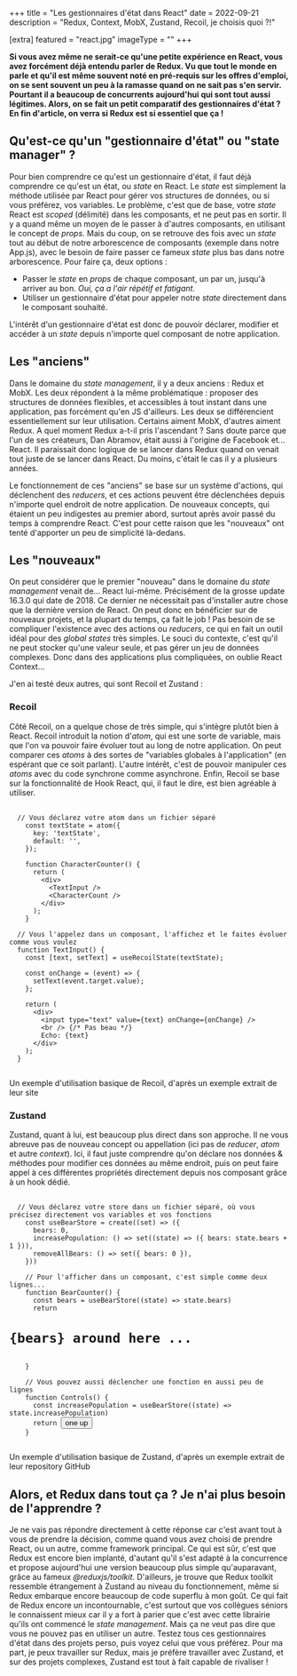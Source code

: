 +++
title = "Les gestionnaires d'état dans React"
date = 2022-09-21
description = "Redux, Context, MobX, Zustand, Recoil, je choisis quoi ?!"

[extra]
featured = "react.jpg"
imageType = ""
+++

**Si vous avez même ne serait-ce qu'une petite expérience en React, vous avez forcément déjà entendu parler de Redux. Vu que tout le monde en parle et qu'il est même souvent noté en pré-requis sur les offres d'emploi, on se sent souvent un peu à la ramasse quand on ne sait pas s'en servir. Pourtant il a beaucoup de concurrents aujourd'hui qui sont tout aussi légitimes. Alors, on se fait un petit comparatif des gestionnaires d'état ? En fin d'article, on verra si Redux est si essentiel que ça !**

## Qu'est-ce qu'un "gestionnaire d'état" ou "state manager" ?

Pour bien comprendre ce qu'est un gestionnaire d'état, il faut déjà comprendre ce qu'est un état, ou _state_ en React. Le _state_ est simplement la méthode utilisée par React pour gérer vos structures de données, ou si vous préférez, vos variables. Le problème, c'est que de base, votre _state_ React est _scoped_ (délimité) dans les composants, et ne peut pas en sortir. Il y a quand même un moyen de le passer à d'autres composants, en utilisant le concept de _props_. Mais du coup, on se retrouve des fois avec un _state_ tout au début de notre arborescence de composants (exemple dans notre App.js), avec le besoin de faire passer ce fameux _state_ plus bas dans notre arborescence. Pour faire ça, deux options :

- Passer le _state_ en _props_ de chaque composant, un par un, jusqu'à arriver au bon. _Oui, ça a l'air répétif et fatigant._
- Utiliser un gestionnaire d'état pour appeler notre _state_ directement dans le composant souhaité.

L'intérêt d'un gestionnaire d'état est donc de pouvoir déclarer, modifier et accéder à un _state_ depuis n'importe quel composant de notre application.

## Les "anciens"

Dans le domaine du _state management_, il y a deux anciens : Redux et MobX. Les deux répondent à la même problématique : proposer des structures de données flexibles, et accessibles à tout instant dans une application, pas forcément qu'en JS d'ailleurs. Les deux se différencient essentiellement sur leur utilisation. Certains aiment MobX, d'autres aiment Redux. A quel moment Redux a-t-il pris l'ascendant ? Sans doute parce que l'un de ses créateurs, Dan Abramov, était aussi à l'origine de Facebook et... React. Il paraissait donc logique de se lancer dans Redux quand on venait tout juste de se lancer dans React. Du moins, c'était le cas il y a plusieurs années.

Le fonctionnement de ces "anciens" se base sur un système d'actions, qui déclenchent des _reducers_, et ces actions peuvent être déclenchées depuis n'importe quel endroit de notre application. De nouveaux concepts, qui étaient un peu indigestes au premier abord, surtout après avoir passé du temps à comprendre React. C'est pour cette raison que les "nouveaux" ont tenté d'apporter un peu de simplicité là-dedans.

## Les "nouveaux"

On peut considérer que le premier "nouveau" dans le domaine du _state management_ venait de... React lui-même. Précisément de la grosse update 16.3.0 qui date de 2018. Ce dernier ne nécessitait pas d'installer autre chose que la dernière version de React. On peut donc en bénéficier sur de nouveaux projets, et la plupart du temps, ça fait le job ! Pas besoin de se compliquer l'existence avec des actions ou _reducers_, ce qui en fait un outil idéal pour des _global states_ très simples. Le souci du contexte, c'est qu'il ne peut stocker qu'une valeur seule, et pas gérer un jeu de données complexes. Donc dans des applications plus compliquées, on oublie React Context...

J'en ai testé deux autres, qui sont Recoil et Zustand :

### Recoil

Côté Recoil, on a quelque chose de très simple, qui s'intègre plutôt bien à React. Recoil introduit la notion d'_atom_, qui est une sorte de variable, mais que l'on va pouvoir faire évoluer tout au long de notre application. On peut comparer ces _atoms_ à des sortes de "variables globales à l'application" (en espérant que ce soit parlant). L'autre intérêt, c'est de pouvoir manipuler ces _atoms_ avec du code synchrone comme asynchrone. Enfin, Recoil se base sur la fonctionnalité de Hook React, qui, il faut le dire, est bien agréable à utiliser.

<pre>
  <code class="language-js">
  // Vous déclarez votre atom dans un fichier séparé
    const textState = atom({
      key: 'textState',
      default: '',
    });

    function CharacterCounter() {
      return (
        &lt;div>
          &lt;TextInput />
          &lt;CharacterCount />
        &lt;/div>
      );
    }

  // Vous l'appelez dans un composant, l'affichez et le faites évoluer comme vous voulez
  function TextInput() {
    const [text, setText] = useRecoilState(textState);

    const onChange = (event) => {
      setText(event.target.value);
    };

    return (
      &lt;div>
        &lt;input type="text" value={text} onChange={onChange} />
        &lt;br /> {/* Pas beau */}
        Echo: {text}
      &lt;/div>
    );
  }
  </code>
</pre>

<p class="caption">Un exemple d'utilisation basique de Recoil, d'après un exemple extrait de leur site</p>

### Zustand

Zustand, quant à lui, est beaucoup plus direct dans son approche. Il ne vous abreuve pas de nouveau concept ou appellation (ici pas de _reducer_, _atom_ et autre _context_). Ici, il faut juste comprendre qu'on déclare nos données & méthodes pour modifier ces données au même endroit, puis on peut faire appel à ces différentes propriétés directement depuis nos composant grâce à un hook dédié.

<pre>
  <code class="language-js">
  // Vous déclarez votre store dans un fichier séparé, où vous précisez directement vos variables et vos fonctions
    const useBearStore = create((set) => ({
      bears: 0,
      increasePopulation: () => set((state) => ({ bears: state.bears + 1 })),
      removeAllBears: () => set({ bears: 0 }),
    }))

    // Pour l'afficher dans un composant, c'est simple comme deux lignes...
    function BearCounter() {
      const bears = useBearStore((state) => state.bears)
      return <h1>{bears} around here ...</h1>
    }

    // Vous pouvez aussi déclencher une fonction en aussi peu de lignes
    function Controls() {
      const increasePopulation = useBearStore((state) => state.increasePopulation)
      return <button onClick={increasePopulation}>one up</button>
    }
  </code>
</pre>

<p class="caption">Un exemple d'utilisation basique de Zustand, d'après un exemple extrait de leur repository GitHub</p>

## Alors, et Redux dans tout ça ? Je n'ai plus besoin de l'apprendre ?

Je ne vais pas répondre directement à cette réponse car c'est avant tout à vous de prendre la décision, comme quand vous avez choisi de prendre React, ou un autre, comme framework principal. Ce qui est sûr, c'est que Redux est encore bien implanté, d'autant qu'il s'est adapté à la concurrence et propose aujourd'hui une version beaucoup plus simple qu'auparavant, grâce au fameux _@reduxjs/toolkit_. D'ailleurs, je trouve que Redux toolkit ressemble étrangement à Zustand au niveau du fonctionnement, même si Redux embarque encore beaucoup de code superflu à mon goût. Ce qui fait de Redux encore un incontournable, c'est surtout que vos collègues séniors le connaissent mieux car il y a fort à parier que c'est avec cette librairie qu'ils ont commencé le _state management_. Mais ça ne veut pas dire que vous ne pouvez pas en utiliser un autre. Testez tous ces gestionnaires d'état dans des projets perso, puis voyez celui que vous préférez. Pour ma part, je peux travailler sur Redux, mais je préfère travailler avec Zustand, et sur des projets complexes, Zustand est tout à fait capable de rivaliser !

